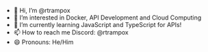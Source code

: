 - 👋 Hi, I’m @rtrampox
- 👀 I’m interested in Docker, API Development and Cloud Computing
- 🌱 I’m currently learning JavaScript and TypeScript for APIs!
- 📫 How to reach me Discord: @rtrampox
- 😄 Pronouns: He/Him

<!---
rtrampox/rtrampox is a ✨ special ✨ repository because its `README.md` (this file) appears on your GitHub profile.
You can click the Preview link to take a look at your changes.
--->
